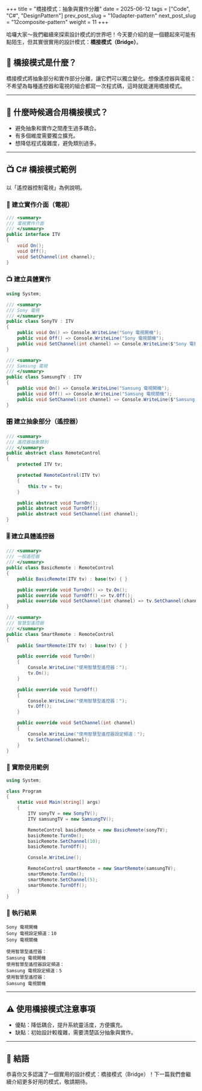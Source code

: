 +++
title = "橋接模式：抽象與實作分離"
date = 2025-06-12
tags = ["Code", "C#", "DesignPattern"]
prev_post_slug = "10adapter-pattern"
next_post_slug = "12composite-pattern"
weight = 11
+++

哈囉大家～我們繼續來探索設計模式的世界吧！今天要介紹的是一個聽起來可能有點陌生，但其實很實用的設計模式：**橋接模式（Bridge）**。

## 🌟 橋接模式是什麼？

橋接模式將抽象部分和實作部分分離，讓它們可以獨立變化。想像遙控器與電視：不希望為每種遙控器和電視的組合都寫一次程式碼，這時就能運用橋接模式。

---

## 🤔 什麼時候適合用橋接模式？

- 避免抽象和實作之間產生過多耦合。
- 有多個維度需要獨立擴充。
- 想降低程式複雜度，避免類別過多。

---

## 📺 C# 橋接模式範例

以「遙控器控制電視」為例說明。

### 📡 建立實作介面（電視）

```csharp
/// <summary>
/// 電視實作介面
/// </summary>
public interface ITV
{
    void On();
    void Off();
    void SetChannel(int channel);
}
```

### 📺 建立具體實作

```csharp
using System;

/// <summary>
/// Sony 電視
/// </summary>
public class SonyTV : ITV
{
    public void On() => Console.WriteLine("Sony 電視開機");
    public void Off() => Console.WriteLine("Sony 電視關機");
    public void SetChannel(int channel) => Console.WriteLine($"Sony 電視設定頻道：{channel}");
}

/// <summary>
/// Samsung 電視
/// </summary>
public class SamsungTV : ITV
{
    public void On() => Console.WriteLine("Samsung 電視開機");
    public void Off() => Console.WriteLine("Samsung 電視關機");
    public void SetChannel(int channel) => Console.WriteLine($"Samsung 電視設定頻道：{channel}");
}
```

### 🎛️ 建立抽象部分（遙控器）

```csharp
/// <summary>
/// 遙控器抽象類別
/// </summary>
public abstract class RemoteControl
{
    protected ITV tv;

    protected RemoteControl(ITV tv)
    {
        this.tv = tv;
    }

    public abstract void TurnOn();
    public abstract void TurnOff();
    public abstract void SetChannel(int channel);
}
```

### 🎚️ 建立具體遙控器

```csharp
/// <summary>
/// 一般遙控器
/// </summary>
public class BasicRemote : RemoteControl
{
    public BasicRemote(ITV tv) : base(tv) { }

    public override void TurnOn() => tv.On();
    public override void TurnOff() => tv.Off();
    public override void SetChannel(int channel) => tv.SetChannel(channel);
}

/// <summary>
/// 智慧型遙控器
/// </summary>
public class SmartRemote : RemoteControl
{
    public SmartRemote(ITV tv) : base(tv) { }

    public override void TurnOn()
    {
        Console.WriteLine("使用智慧型遙控器：");
        tv.On();
    }

    public override void TurnOff()
    {
        Console.WriteLine("使用智慧型遙控器：");
        tv.Off();
    }

    public override void SetChannel(int channel)
    {
        Console.WriteLine("使用智慧型遙控器設定頻道：");
        tv.SetChannel(channel);
    }
}
```

### 🚀 實際使用範例

```csharp
using System;

class Program
{
    static void Main(string[] args)
    {
        ITV sonyTV = new SonyTV();
        ITV samsungTV = new SamsungTV();

        RemoteControl basicRemote = new BasicRemote(sonyTV);
        basicRemote.TurnOn();
        basicRemote.SetChannel(10);
        basicRemote.TurnOff();

        Console.WriteLine();

        RemoteControl smartRemote = new SmartRemote(samsungTV);
        smartRemote.TurnOn();
        smartRemote.SetChannel(5);
        smartRemote.TurnOff();
    }
}
```

### 🎯 執行結果

```
Sony 電視開機
Sony 電視設定頻道：10
Sony 電視關機

使用智慧型遙控器：
Samsung 電視開機
使用智慧型遙控器設定頻道：
Samsung 電視設定頻道：5
使用智慧型遙控器：
Samsung 電視關機
```

---

## ⚠️ 使用橋接模式注意事項

- 優點：降低耦合，提升系統靈活度，方便擴充。
- 缺點：初始設計較複雜，需要清楚區分抽象與實作。

---

## 🎉 結語

恭喜你又多認識了一個實用的設計模式：橋接模式（Bridge）！下一篇我們會繼續介紹更多好用的模式，敬請期待。
